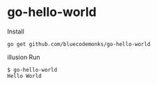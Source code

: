 # go-hello-world

Install

```
go get github.com/bluecodemonks/go-hello-world
```
illusion
Run

```
$ go-hello-world
Hello World
```
